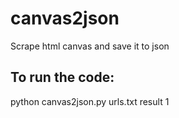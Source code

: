 # canvas2json
Scrape html canvas and save it to json

## To run the code: 
python canvas2json.py urls.txt result 1
